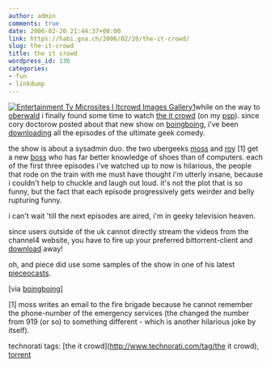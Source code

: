 ```yaml
---
author: admin
comments: true
date: 2006-02-20 21:44:37+00:00
link: https://habi.gna.ch/2006/02/20/the-it-crowd/
slug: the-it-crowd
title: the it crowd
wordpress_id: 136
categories:
- fun
- linkdump
---
```



[![ Entertainment Tv Microsites I Itcrowd Images Gallery1](https://habi.gna.ch/blog/images/_entertainment_tv_microsites_I_itcrowd_images_gallery1-tm.jpg)](https://habi.gna.ch/blog/images/_entertainment_tv_microsites_I_itcrowd_images_gallery1.jpg)while on the way to [oberwald](https://habi.gna.ch/blog/archives/000733.html) i finally found some time to watch [the it crowd](http://channel4.com/entertainment/tv/microsites/I/itcrowd/) (on my [psp](http://www.nullriver.com/index/products/pspware)). since cory doctorow posted about that new show on [boingboing](http://www.boingboing.net/2006/02/07/the_it_crowd_the_gee.html), i've been [downloading](http://tz.searching.com/search_the-it-crowd) all the episodes of the ultimate geek comedy.



the show is about a sysadmin duo. the two ubergeeks [moss](http://channel4.com/entertainment/tv/microsites/I/itcrowd/profiles/moss.html) and [roy](http://channel4.com/entertainment/tv/microsites/I/itcrowd/profiles/roy.html) [1] get a new [boss](http://channel4.com/entertainment/tv/microsites/I/itcrowd/profiles/jen.html) who has far better knowledge of shoes than of computers. each of the first three episodes i've watched up to now is hilarious, the people that rode on the train with me must have thought i'm utterly insane, because i couldn't help to chuckle and laugh out loud. it's not the plot that is so funny, but the fact that each episode progressively gets weirder and belly rupturing funny.
  
i can't wait 'till the next episodes are aired, i'm in geeky television heaven.



since users outside of the uk cannot directly stream the videos from the channel4 website, you have to fire up your preferred bittorrent-client and [download](http://www.mininova.org/search/?search=the+it+crowd) away!



oh, and piece did use some samples of the show in one of his latest [pieceocasts](https://pieceoplastic.com/index.php/2202/pieceocast-friday-042/).



[via [boingboing](http://www.boingboing.net/2006/02/07/the_it_crowd_the_gee.html)]



[1] moss writes an email to the fire brigade because he cannot remember the phone-number of the emergency services (the changed the number from 919 (or so) to something different - which is another hilarious joke by itself).





technorati tags: [the it crowd](http://www.technorati.com/tag/the it crowd), [torrent](http://www.technorati.com/tag/torrent)
